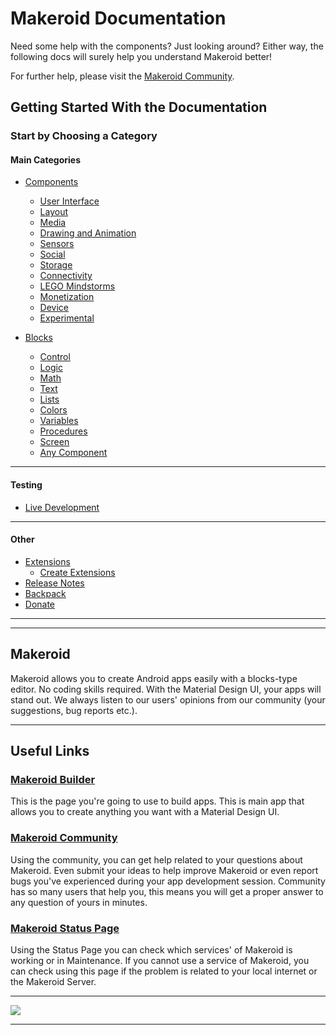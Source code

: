 # Makeroid Documentation

Need some help with the components? Just looking around? Either way, the following docs will surely help you understand Makeroid better!

For further help, please visit the [Makeroid Community](https://community.makeroid.io).

## Getting Started With the Documentation

### Start by Choosing a Category

#### Main Categories
- [Components](https://docs.makeroid.io/components.html)
  - [User Interface](https://docs.makeroid.io/components/user-interface.html)
  - [Layout](https://docs.makeroid.io/components/layout.html)
  - [Media](https://docs.makeroid.io/components/media.html)
  - [Drawing and Animation](https://docs.makeroid.io/components/drawing-and-animation.html)
  - [Sensors](https://docs.makeroid.io/components/sensors.html)
  - [Social](https://docs.makeroid.io/components/social.html)
  - [Storage](https://docs.makeroid.io/components/storage.html)
  - [Connectivity](https://docs.makeroid.io/components/connectivity.html)
  - [LEGO Mindstorms](https://docs.makeroid.io/components/lego-mindstorms.html)
  - [Monetization](https://docs.makeroid.io/components/monetization.html)
  - [Device](https://docs.makeroid.io/components/device.html)
  - [Experimental](https://docs.makeroid.io/components/experimental.html)
  
- [Blocks]()
  - [Control]()
  - [Logic]()
  - [Math]()
  - [Text]()
  - [Lists]()
  - [Colors]()
  - [Variables]()
  - [Procedures]()
  - [Screen]()
  - [Any Component]()

---

#### Testing
- [Live Development]()

---

#### Other
- [Extensions]()
  - [Create Extensions]()
- [Release Notes]()
- [Backpack]()
- [Donate]()

---
---

## Makeroid
Makeroid allows you to create Android apps easily with a blocks-type editor. No coding skills required. With the Material Design UI, your apps will stand out. We always listen to our users' opinions from our community (your suggestions, bug reports etc.).

---

## Useful Links

### [Makeroid Builder](builder.makeroid.io)
This is the page you're going to use to build apps. This is main app that allows you to create anything you want with a Material Design UI.

### [Makeroid Community](community.makeroid.io)
Using the community, you can get help related to your questions about Makeroid. Even submit your ideas to help improve Makeroid or even report bugs you've experienced during your app development session. Community has so many users that help you, this means you will get a proper answer to any question of yours in minutes.

### [Makeroid Status Page](status.makeroid.io)
Using the Status Page you can check which services' of Makeroid is working or in Maintenance. If you cannot use a service of Makeroid, you can check using this page if the problem is related to your local internet or the Makeroid Server.

---



![](/assets/overview.png)

---


